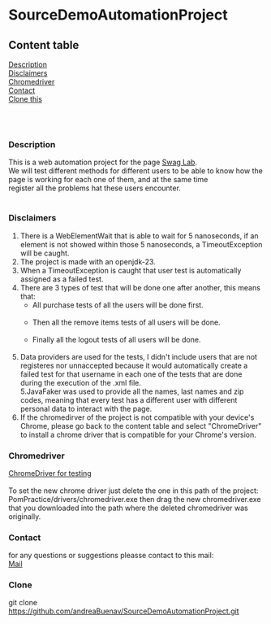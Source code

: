 ﻿# SourceDemoAutomationProject

## Content table
 [Description](#description)<br/>
 [Disclaimers](#disclaimers)<br/>
 [Chromedriver](#chromedriver)<br/>
 [Contact](#contact)<br/>
 [Clone this](#clone) <br/>

 <br/>
 <br/>

### Description
This is a web automation project for the page [Swag Lab](https://www.saucedemo.com/).<br/>
We will test different methods for different users to be able to know how the page is working for each one of them, and at the same time<br/>
register all the problems hat these users encounter.<br/><br/>

### Disclaimers
1. There is a WebElementWait that is able to wait for 5 nanoseconds, if an element is not showed within those 5 nanoseconds, a TimeoutException
   will be caught.<br/>
2. The project is made with an openjdk-23.<br/>
3. When a TimeoutException is caught that user test is automatically assigned as a failed test.<br/>
4. There are 3 types of test that will be done one after another, this means that:<br/>
   - All purchase tests of all the users will be done first.<br/><br/>
   - Then all the remove items tests of all users will be done.<br/><br/>
   - Finally all the logout tests of all users will be done.<br/><br/>
5. Data providers are used for the tests, I didn't include users that are not registeres nor unnaccepted because it would
   automatically create a failed test for that username in each one of the tests that are done during the execution of the .xml file.<br/>
5.JavaFaker was used to provide all the names, last names and zip codes, meaning that every test has a different user with different
 personal data to interact with the page.<br/>
6. If the chromedirver of the project is not compatible with your device's Chrome, please go back to the content table and select "ChromeDriver"
   to install a chrome driver that is compatible for your Chrome's version.<br/>

### Chromedriver 
[ChromeDriver for testing](https://googlechromelabs.github.io/chrome-for-testing/)<br/>      
 To set the new chrome driver just delete the one in this path of the project: PomPractice/drivers/chromedriver.exe
then drag the new chromedriver.exe that you downloaded into the path where the deleted chromedriver was originally.<br/>

### Contact 
for any questions or suggestions pleasse contact to this mail:<br/>
[Mail](andrea.buenaventura@globant.com)<br/>

### Clone
git clone https://github.com/andreaBuenav/SourceDemoAutomationProject.git

